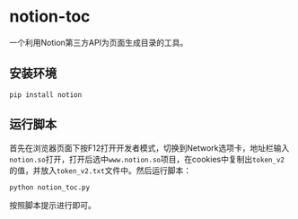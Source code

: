 # notion-toc

一个利用Notion第三方API为页面生成目录的工具。

## 安装环境

```
pip install notion
```

## 运行脚本

首先在浏览器页面下按F12打开开发者模式，切换到Network选项卡，地址栏输入`notion.so`打开，打开后选中`www.notion.so`项目，在cookies中复制出`token_v2`的值，并放入`token_v2.txt`文件中。然后运行脚本：

```
python notion_toc.py
```

按照脚本提示进行即可。